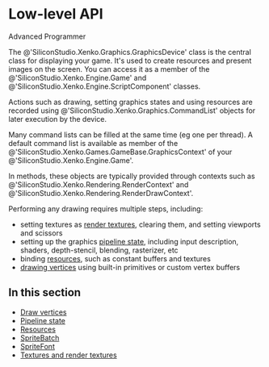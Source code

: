 # Low-level API

<span class="label label-doc-level">Advanced</span>
<span class="label label-doc-audience">Programmer</span>

The @'SiliconStudio.Xenko.Graphics.GraphicsDevice' class is the central class for displaying your game. It's used to create resources and present images on the screen. You can access it as a member of the @'SiliconStudio.Xenko.Engine.Game' and @'SiliconStudio.Xenko.Engine.ScriptComponent' classes.

Actions such as drawing, setting graphics states and using resources are recorded using @'SiliconStudio.Xenko.Graphics.CommandList' objects for later execution by the device.

Many command lists can be filled at the same time (eg one per thread). A default command list is available as member of the @'SiliconStudio.Xenko.Games.GameBase.GraphicsContext' of your @'SiliconStudio.Xenko.Engine.Game'.

In methods, these objects are typically provided through contexts such as @'SiliconStudio.Xenko.Rendering.RenderContext' and @'SiliconStudio.Xenko.Rendering.RenderDrawContext'.

Performing any drawing requires multiple steps, including:

* setting textures as [render textures](textures-and-render-textures.md), clearing them, and setting viewports and scissors
* setting up the graphics [pipeline state](pipeline-state.md), including input description, shaders, depth-stencil, blending, rasterizer, etc
* binding [resources](resources.md), such as constant buffers and textures
* [drawing vertices](draw-vertices.md) using built-in primitives or custom vertex buffers

## In this section

* [Draw vertices](draw-vertices.md)
* [Pipeline state](pipeline-state.md)
* [Resources](resources.md)
* [SpriteBatch](spritebatch.md)
* [SpriteFont](spritefont.md)
* [Textures and render textures](textures-and-render-textures.md)